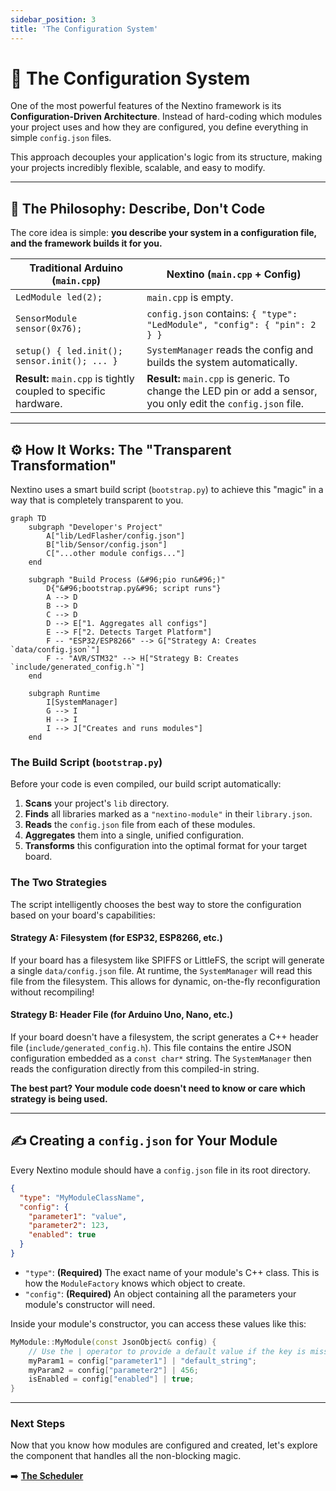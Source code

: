 ```yaml
---
sidebar_position: 3
title: 'The Configuration System'
---
```


# 📜 The Configuration System

One of the most powerful features of the Nextino framework is its **Configuration-Driven Architecture**. Instead of hard-coding which modules your project uses and how they are configured, you define everything in simple `config.json` files.

This approach decouples your application's logic from its structure, making your projects incredibly flexible, scalable, and easy to modify.

---

## 🎯 The Philosophy: Describe, Don't Code

The core idea is simple: **you describe your system in a configuration file, and the framework builds it for you.**

| Traditional Arduino (`main.cpp`)                               | Nextino (`main.cpp` + Config)                                                                                             |
| -------------------------------------------------------------- | ------------------------------------------------------------------------------------------------------------------------- |
| `LedModule led(2);`                                            | `main.cpp` is empty.                                                                                                      |
| `SensorModule sensor(0x76);`                                   | `config.json` contains: `{ "type": "LedModule", "config": { "pin": 2 } }`                                                  |
| `setup() { led.init(); sensor.init(); ... }`                   | `SystemManager` reads the config and builds the system automatically.                                                     |
| **Result:** `main.cpp` is tightly coupled to specific hardware. | **Result:** `main.cpp` is generic. To change the LED pin or add a sensor, you only edit the `config.json` file. |

---

## ⚙️ How It Works: The "Transparent Transformation"

Nextino uses a smart build script (`bootstrap.py`) to achieve this "magic" in a way that is completely transparent to you.

```mermaid
graph TD
    subgraph "Developer's Project"
        A["lib/LedFlasher/config.json"]
        B["lib/Sensor/config.json"]
        C["...other module configs..."]
    end

    subgraph "Build Process (&#96;pio run&#96;)"
        D{"&#96;bootstrap.py&#96; script runs"}
        A --> D
        B --> D
        C --> D
        D --> E["1. Aggregates all configs"]
        E --> F["2. Detects Target Platform"]
        F -- "ESP32/ESP8266" --> G["Strategy A: Creates `data/config.json`"]
        F -- "AVR/STM32" --> H["Strategy B: Creates `include/generated_config.h`"]
    end

    subgraph Runtime
        I[SystemManager]
        G --> I
        H --> I
        I --> J["Creates and runs modules"]
    end
```

### The Build Script (`bootstrap.py`)

Before your code is even compiled, our build script automatically:

1. **Scans** your project's `lib` directory.
2. **Finds** all libraries marked as a `"nextino-module"` in their `library.json`.
3. **Reads** the `config.json` file from each of these modules.
4. **Aggregates** them into a single, unified configuration.
5. **Transforms** this configuration into the optimal format for your target board.

### The Two Strategies

The script intelligently chooses the best way to store the configuration based on your board's capabilities:

#### Strategy A: Filesystem (for ESP32, ESP8266, etc.)

If your board has a filesystem like SPIFFS or LittleFS, the script will generate a single `data/config.json` file. At runtime, the `SystemManager` will read this file from the filesystem. This allows for dynamic, on-the-fly reconfiguration without recompiling!

#### Strategy B: Header File (for Arduino Uno, Nano, etc.)

If your board doesn't have a filesystem, the script generates a C++ header file (`include/generated_config.h`). This file contains the entire JSON configuration embedded as a `const char*` string. The `SystemManager` then reads the configuration directly from this compiled-in string.

**The best part? Your module code doesn't need to know or care which strategy is being used.**

---

## ✍️ Creating a `config.json` for Your Module

Every Nextino module should have a `config.json` file in its root directory.

```json title="Example: my_module/config.json"
{
  "type": "MyModuleClassName",
  "config": {
    "parameter1": "value",
    "parameter2": 123,
    "enabled": true
  }
}
```

* `"type"`: **(Required)** The exact name of your module's C++ class. This is how the `ModuleFactory` knows which object to create.
* `"config"`: **(Required)** An object containing all the parameters your module's constructor will need.

Inside your module's constructor, you can access these values like this:

```cpp
MyModule::MyModule(const JsonObject& config) {
    // Use the | operator to provide a default value if the key is missing
    myParam1 = config["parameter1"] | "default_string";
    myParam2 = config["parameter2"] | 456;
    isEnabled = config["enabled"] | true;
}
```

---

### Next Steps

Now that you know how modules are configured and created, let's explore the component that handles all the non-blocking magic.

➡️ **[The Scheduler](./the-scheduler.md)**
